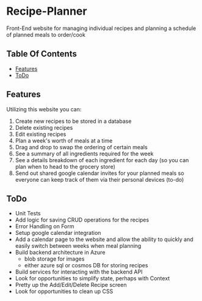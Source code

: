 # Recipe-Planner

Front-End website for managing individual recipes and planning a schedule of planned meals to order/cook

## Table Of Contents

- [Features](#features)
- [ToDo](#todo)

## Features

Utilizing this website you can:

1. Create new recipes to be stored in a database
1. Delete existing recipes
1. Edit existing recipes
1. Plan a week's worth of meals at a time
1. Drag and drop to swap the ordering of certain meals
1. See a summary of all ingredients required for the week
1. See a details breakdown of each ingredient for each day (so you can plan when to head to the grocery store)
1. Send out shared google calendar invites for your planned meals so everyone can keep track of them via their personal devices (to-do)

## ToDo

- Unit Tests
- Add logic for saving CRUD operations for the recipes
- Error Handling on Form
- Setup google calendar integration
- Add a calendar page to the website and allow the ability to quickly and easily switch between weeks when meal planning
- Build backend architecture in Azure
  - blob storage for images
  - either azure sql or cosmos DB for storing recipes
- Build services for interacting with the backend API
- Look for opportunities to simplify state, perhaps with Context
- Pretty up the Add/Edit/Delete Recipe screen
- Look for opportunities to clean up CSS
